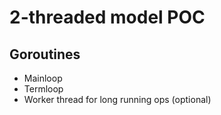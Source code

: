 # 2-threaded model POC

## Goroutines

* Mainloop
* Termloop
* Worker thread for long running ops (optional)

